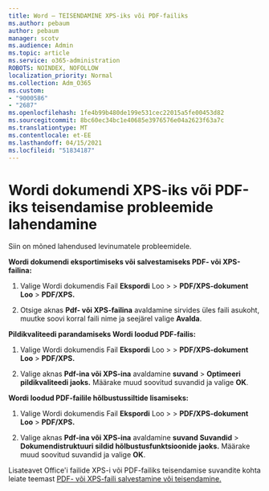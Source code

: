 ```yaml
---
title: Word – TEISENDAMINE XPS-iks või PDF-failiks
ms.author: pebaum
author: pebaum
manager: scotv
ms.audience: Admin
ms.topic: article
ms.service: o365-administration
ROBOTS: NOINDEX, NOFOLLOW
localization_priority: Normal
ms.collection: Adm_O365
ms.custom:
- "9000586"
- "2687"
ms.openlocfilehash: 1fe4b99b480de199e531cec22015a5fe00453d82
ms.sourcegitcommit: 8bc60ec34bc1e40685e3976576e04a2623f63a7c
ms.translationtype: MT
ms.contentlocale: et-EE
ms.lasthandoff: 04/15/2021
ms.locfileid: "51834187"
---
```

# <a name="resolve-issues-converting-a-word-document-to-xps-or-pdf"></a>Wordi dokumendi XPS-iks või PDF-iks teisendamise probleemide lahendamine

Siin on mõned lahendused levinumatele probleemidele. 

**Wordi dokumendi eksportimiseks või salvestamiseks PDF- või XPS-failina:**

1. Valige Wordi dokumendis Fail **Ekspordi** Loo  >    >  **PDF/XPS-dokument Loo**  >  **PDF/XPS.**

2. Otsige aknas **Pdf- või XPS-failina** avaldamine sirvides üles faili asukoht, muutke soovi korral faili nime ja seejärel valige **Avalda**.

**Pildikvaliteedi parandamiseks Wordi loodud PDF-failis:**

1. Valige Wordi dokumendis Fail **Ekspordi** Loo  >    >  **PDF/XPS-dokument Loo**  >  **PDF/XPS.**

2. Valige aknas **Pdf-ina või XPS-ina** avaldamine **suvand**  >  **Optimeeri pildikvaliteedi jaoks.** Määrake muud soovitud suvandid ja valige **OK**. 

**Wordi loodud PDF-failile hõlbustussiltide lisamiseks:**
 
1. Valige Wordi dokumendis Fail **Ekspordi** Loo  >    >  **PDF/XPS-dokument Loo**  >  **PDF/XPS.**

2. Valige aknas **Pdf-ina või XPS-ina** avaldamine **suvand Suvandid**  >  **Dokumendistruktuuri sildid hõlbustusfunktsioonide jaoks.** Määrake muud soovitud suvandid ja valige **OK**.

Lisateavet Office'i failide XPS-i või PDF-failiks teisendamise suvandite kohta leiate teemast [PDF- või XPS-faili salvestamine või teisendamine.](https://support.office.com/article/d85416c5-7d77-4fd6-a216-6f4bf7c7c110)